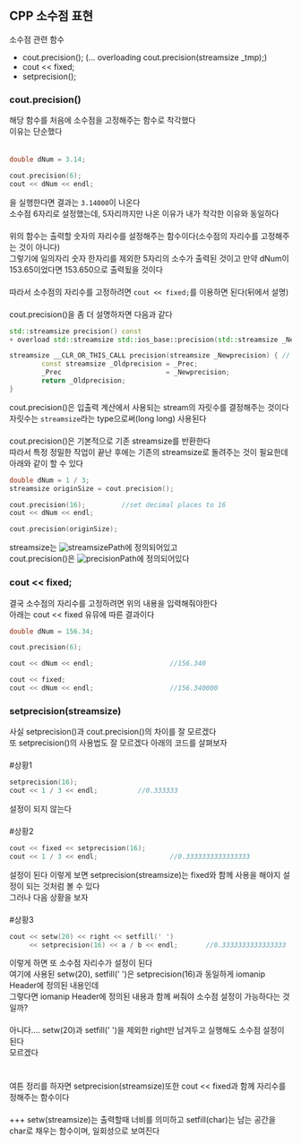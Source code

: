 ## CPP 소수점 표현  
소수점 관련 함수  
- cout.precision(); (... overloading cout.precision(streamsize _tmp);)  
- cout << fixed;  
- setprecision();  

### cout.precision()  
해당 함수를 처음에 소수점을 고정해주는 함수로 착각했다  
이유는 단순했다  
　  
```C++
double dNum = 3.14;

cout.precision(6);
cout << dNum << endl;
```
을 실행한다면 결과는 `3.14000`이 나온다  
소수점 6자리로 설정했는데, 5자리까지만 나온 이유가 내가 착각한 이유와 동일하다  
　  
위의 함수는 출력할 숫자의 자리수를 설정해주는 함수이다(소수점의 자리수를 고정해주는 것이 아니다)  
그렇기에 일의자리 숫자 한자리를 제외한 5자리의 소수가 출력된 것이고 만약 dNum이 153.65이었다면 153.650으로 출력됬을 것이다  
　  
따라서 소수점의 자리수를 고정하려면 `cout << fixed;`를 이용하면 된다(뒤에서 설명)  
　  
cout.precision()을 좀 더 설명하자면 다음과 같다  
```c++
std::streamsize precision() const  
+ overload std::streamsize std::ios_base::precision(std::streamsize _Newprecision)  

streamsize __CLR_OR_THIS_CALL precision(streamsize _Newprecision) { // set precision to argument
        const streamsize _Oldprecision = _Prec;
        _Prec                          = _Newprecision;
        return _Oldprecision;
}
```
cout.precision()은 입출력 계산에서 사용되는 stream의 자릿수를 결정해주는 것이다  
자릿수는 `streamsize`라는 type으로써(long long) 사용된다  
　  
cout.precision()은 기본적으로 기존 streamsize를 반환한다  
따라서 특정 정밀한 작업이 끝난 후에는 기존의 streamsize로 돌려주는 것이 필요한데 아래와 같이 할 수 있다  
```c++
double dNum = 1 / 3;
streamsize originSize = cout.precision();

cout.precision(16);         //set decimal places to 16
cout << dNum << endl;

cout.precision(originSize);
```
streamsize는 ![streamsizePath](https://user-images.githubusercontent.com/58582985/145427782-c608cf17-de1b-4538-adcf-09301bbe6b34.PNG)에 정의되어있고  
cout.precision()은 ![precisionPath](https://user-images.githubusercontent.com/58582985/145427773-b5f1f418-f979-4f40-aee1-816716d128c3.PNG)에 정의되어있다  
  
### cout << fixed;
결국 소수점의 자리수를 고정하려면 위의 내용을 입력해줘야한다  
아래는 cout << fixed 유뮤에 따른 결과이다
```c++
double dNum = 156.34;

cout.precision(6);

cout << dNum << endl;                   //156.340

cout << fixed;
cout << dNum << endl;                   //156.340000
```

### setprecision(streamsize)
사실 setprecision()과 cout.precision()의 차이를 잘 모르겠다  
또 setprecision()의 사용법도 잘 모르겠다 아래의 코드를 살펴보자  
　  
#상황1
```c++
setprecision(16);
cout << 1 / 3 << endl;          //0.333333
```
설정이 되지 않는다  
　  
#상황2  
```c++
cout << fixed << setprecision(16);
cout << 1 / 3 << endl;                  //0.3333333333333333
```
설정이 된다 이렇게 보면 setprecision(streamsize)는 fixed와 함께 사용을 해야지 설정이 되는 것처럼 볼 수 있다  
그러나 다음 상황을 보자  
　  
#상황3
```c++
cout << setw(20) << right << setfill(' ') 
     << setprecision(16) << a / b << endl;       //0.3333333333333333
```
이렇게 하면 또 소수점 자리수가 설정이 된다  
여기에 사용된 setw(20), setfill(' ')은 setprecision(16)과 동일하게 iomanip Header에 정의된 내용인데  
그렇다면 iomanip Header에 정의된 내용과 함께 써줘야 소수점 설정이 가능하다는 것일까?  
　  
아니다.... setw(20)과 setfill(' ')을 제외한 right만 남겨두고 실행해도 소수점 설정이 된다  
모르겠다   
　  
　  
여튼 정리를 하자면 setprecision(streamsize)또한 cout << fixed과 함께 자리수를 정해주는 함수이다  
　  
+++ setw(streamsize)는 출력할때 너비를 의미하고 setfill(char)는 남는 공간을 char로 채우는 함수이며, 일회성으로 보여진다  
